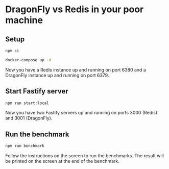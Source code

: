 # DragonFly vs Redis in your poor machine

## Setup

```bash
npm ci

docker-compose up -d
```

Now you have a Redis instance up and running on port 6380 and a DragonFly instance up and running on port 6379.

## Start Fastify server

```bash
npm run start:local
```

Now you have two Fastify servers up and running on ports 3000 (Redis) and 3001 (DragonFly).

## Run the benchmark

```bash
npm run benchmark
```

Follow the instructions on the screen to run the benchmarks.
The result will be printed on the screen at the end of the benchmark.